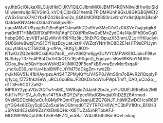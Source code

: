 eyJhbGciOiJkaXIiLCJjdHkiOiJKV1QiLCJlbmMiOiJBMTI4R0NNIiwidHlwIjoiSldUIiwiemlwIjoiREVGIn0..kVC4jCjbHB31XemB.7PiDMAUhh9GkU8GKGB6jWEf2cWSxGomX7KCYbxPZ426sSnol2c_8QUiMCRQ5lS0nLvNhzYx9stjGphQBsbPGafdwKNV4HmO36a3Yob8jxvRE-eausMMv0U9yujefkl1jSm6gHOJma6hDDu9Vw3Mc07cOz0ASVe7sajqdqik8maBnBT1HNM3lR1XsPPHNj1AqFCOXtPRoRwGoEMxZydD4s14ju6FhB0oCgOhebpQ6CJpvVBTu4j2yWxVIrR8YRz5kU5hEtPGrBpuzX53nmUZLqHYKIudlyh9U0Gxlw8wzjCmS1DYi1qzBcyUatJktXlKWZqtYNrn1hO8D2E1eH1F9sCPIJymqxJyt4BLwCT582SLg-ufPw_FKtfg7jJKO1-KTwOzZQ2e8dRCssEAU7dc9__eVvX662hr6gyGUfVYCMFWKEIOJukcF9ltwNJSdyyT3zFc4PBt4Oa7eCkQfZc1Ejn90gmD_Egqlym-5Kw69KNoYNURh-CDoy_8wJc5QvHpoVWsVd2XlijNIKl29F5eoFkB9vvwEcvMcr9xqaK-_mcKuE39_reHUv4bpiBWFc_4YM75dDkgZm-rwd2B-mJkNGV51J41bXAyrpzuArIS4TZPMyKrYtJV4SP8JWnS6m7oBAvR2i1QqpIyPsj1ycq_fZ73fhkzEeW_uRCL6o6BiuJF3QKDx4oWruFWpLTmf1_DA0_uCiaSo__d1TSFeRC0TZa92-MPRAY2ypuVQv2tQTw1mM0_NW8ajioZdJahh2brJe_mYUQUElJ9ReBck2M56JtTivPU-SV_Ju0yhjv14T5Ax8QYZsFpceWsdGBwqialXhDZBZ6Armod-9VxMSDDcMcjwCu1tGMyPhQm47yp0eanjJEZQ7GNJF_hjWKZwDCHcoR69fgYGG4x80Zyy5q6QZe5xai1wOGhnod0TZYTRFOHKWjYC3bPV1Khx_B1XH3JSPrk94E3sGINIZaYXtEM6QHc-XlETUZa5xhRTbbAFJ-MO0WPWdCpUt9cfVkB-MFZN_w.5BJTW4z8U6h3BmRQvLmkag